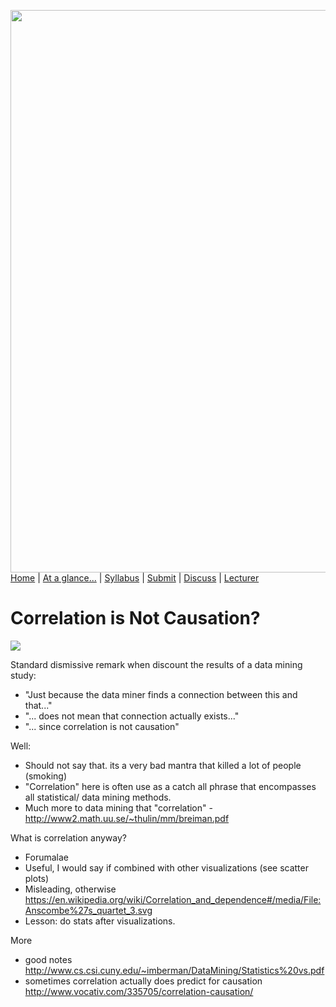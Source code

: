 [<img width=900 src="https://raw.githubusercontent.com/txt/fss16/master/img/fss16.png">](http://tiny.cc/fss2016)   
[Home](http://tiny.cc/fss2016) |
[At a glance...](https://github.com/txt/fss16/blob/master/doc/glance.md) |
[Syllabus](https://github.com/txt/fss16/blob/master/doc/syllabus.md) |
[Submit](http://tiny.cc/fss2016give) |
[Discuss](https://fss16.slack.com/) |
[Lecturer](http://menzies.us) 


# Correlation is Not Causation?

![](http://tiny.cc/soonish)

Standard dismissive remark when  discount the results of a data mining study:

+ "Just because the data miner finds a connection between this and that..."
+ "... does not mean that connection actually exists..."
+ "... since correlation is not causation"

Well:

- Should not say that. its a very bad mantra that killed a lot of people (smoking)
- "Correlation" here is often use as a catch all phrase  that encompasses all statistical/ data mining methods.
- Much more to data mining that "correlation"
        - http://www2.math.uu.se/~thulin/mm/breiman.pdf


What is correlation anyway?

- Forumalae
- Useful, I would say if combined with other visualizations (see scatter plots)
- Misleading, otherwise https://en.wikipedia.org/wiki/Correlation_and_dependence#/media/File:Anscombe%27s_quartet_3.svg
- Lesson: do stats after visualizations.

More
- good notes http://www.cs.csi.cuny.edu/~imberman/DataMining/Statistics%20vs.pdf
- sometimes correlation actually does predict for causation http://www.vocativ.com/335705/correlation-causation/
